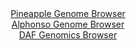 <div id="Pineapple_Genome_Browser" align="center">
  <a href="https://igv.org/app/?sessionURL=blob:zZJRa9swFIX_i6BjA8eW7MSJDWU4TdqlGe2a1nGbUoxsy7aoLTmSEscN.e_TysZeVmgeNgZ6kC5XuuccfXuwJUJSzoAPbBMNTISAAWTJ21tcNxW5wjWRwM9xJYkBBMmJICwlwN.DHEuFw8VXfbNUqpG.ZVHV9GrMCm5Kx8Q1fuEMt9JMeW2d8arCCRdYcSGtscBbbtFi22tJgpvG1LMdc2BlWGELV03JmeRWQ1gRt_q9.FcpLgjjNYnrTaXoq4BY69EaMzPHn4PoNkhTIuWcdLPsNJjPgqUzDVcX7tkqvP4ShW704ZYWDKuNIKfXaL3auf06XC7E1VzIthuTy7sNr2_CE2fyYbprqCDyFA3RqI_gcAR1MJRlZPc_edaLHum7u9lNps_lZEoyMUpWCzdaji8e7qNJ_.GPvhE4GKDi6UZzANJSDH0EDQe6xsB2ez.2aGRA6Ol0BKfAf3wygBI4fdbtj3ugukbTAiRZb17BMQAXGRHA73kQDpHn2YP.sA89Dx2MPdiI6u9Fex4uvCG0A9t245xWSqOcxZI10sSMmds0N4uXI7Nk9ok9Xnb96zS9bMcSluVdF57Y52SN5bf72Rt5GkCPf_1CbfY9qv4Jee8RYqrkWNzqmRskXMJ8PS.iQebBs3lAV.n99PzteI6LJueixkr364o._iRuiwXFTOnClkqa0IqqLtIp8hb4yHY0uCDlFdckAlEkH6EBDTSAn34D6hyeDt8B">Pineapple Genome Browser</a>
</div>
<div id="Alphonso_Genome_Browser" align="center">
  <a href="https://igv.org/app/?sessionURL=blob:zZJfa9swFMW_i6BlA8eW7NiODWXkf9Js69LUC00pRrZlR40tuZLiNA357lPLxl5WaB42BnqQLle65xz9DqAhQlLOQAhsE7kmQsAAcs13C1zVJfmKKyJBmONSEgMIkhNBWEpAeAA5lgpH15_1zbVStQwti6q6VWFWcFM6Jq7wM2d4J82UV1aflyVOuMCKC2n1BG64RYumtSMJrmtTz3ZM18qwwhYu6zVnkls1YUW80._Fv0pxQRivSFxtS0VfBcRaj9aYmTn.1F0uumlKpJyR_TS76M6m3e_OMFqNvf4quposI295vqAFw2oryMXAG7v.7cMguoLty7RfPMz5rNfsH.1e58wZnA.faiqIvEA.6rQR7LQDHQxlGXn6nzzrRU_0_Zit.pl_PdrcntkjvXo3xeXT.Pa58hZymss3vB8NUPJ0q1kA6Vr4IYKGAz3Dtb3WyxZ1DAhfEhKcgvDu3gBK4HSj2.8OQO1rTQyQ5HH7Co8BuMiIAGErgNBHQWC7bb8NgwAdjQPYivLvxTuKrgMf2l3b9uKclkrjnMWS1dLEjJlNmpvF84l50sGGbFI.nHTRhHobskqG6lvRv4H._E2O9OjXL9RG36Pon5D3HiGmSk7FrZxPzuze3J5Wu1EafBEbPM48lswG7URFfwrIhdruaeHkXFRY6X5d0cefvDVYUMyULjRU0oSWVO2XOke.AyGyHY0tSHnJNYdAFMkHaEADufDjbzyd4_3xBw--">Alphonso Genome Browser</a>
</div>


<div id="DAF_Genomics_Browser" align="center">
  <a href="https://igv.org/app/?sessionURL=blob:tZFra9swFIb_iyD95Jtsx44NYXid02RpdknwDC0lnNrHsYltuZLctAn57xNex2CjjEEHkpA4l_fVeU7kEbmoWEtCYht0bFBKNCJKdthA09X4CRoUJCygFqgRjgVybDMk4YkUICQk62tVWUrZidA0cyj0HbasqTJhCMeATheslyWqVN02oIEja.EgjIw1KlmCCXVXslYwE7IMhdAts8N2tz2AOn7GtkNL3DZ9LatBdatMKGO5UYByW7U5Pv3FyH9QVqt6F6WbaKhf4vMin0bLRfTNiZObK._yJvk8TxMvvdhUuxZkz3E6st93qTroannM9t0sDibxR2.TruXyemTPvHjkfLiIn7qKo5hSn05cak08l5w1UrOsVyBIVnIaUlfz7Ylmu67.cnXGnpoEZxUJb.80Ijlke5V.eyLyuVO4iMCHfiCnEcZz5CTUA8vyaRDYY9d3rSCgZ.1Eel6_Mc9Zsg58y45s2zPuoVH6RVUPQ1RCfwbfCuZvndX.V1iH_ZfLYPbgzuer8WpXwvz4uKoTfnX_dfEKJo28.q2C8QakCv14vkCBWqk12MpfVJzz3fk7">DAF Genomics Browser</a>
</div>
